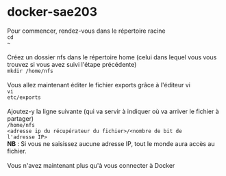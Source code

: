 # docker-sae203

Pour commencer, rendez-vous dans le répertoire racine <br>
<code>cd ~</code> <br>
<br>
Créez un dossier nfs dans le répertoire home (celui dans lequel vous vous trouvez si vous avez suivi l'étape précédente) <br>
```mkdir /home/nfs ``` <br>
<br>
Vous allez maintenant éditer le fichier exports grâce à l'éditeur vi<br>
<code>vi etc/exports</code> <br>
<br>
Ajoutez-y la ligne suivante (qui va servir à indiquer où va arriver le fichier à partager) <br>
<code>/home/nfs <adresse ip du récupérateur du fichier>/<nombre de bit de l'adresse IP></code> <br>
  <strong>NB</strong> : Si vous ne saisissez aucune adresse IP, tout le monde aura accès au fichier.<br>
<br>
Vous n'avez maintenant plus qu'à vous connecter à Docker
